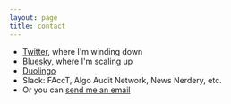 ```yaml
---
layout: page
title: contact
---
```


* [Twitter](https://twitter.com/sarambsimon), where I'm winding down
* [Bluesky](https://bsky.app/profile/sarambsimon.bsky.social), where I'm scaling up
* [Duolingo](https://www.duolingo.com/profile/smbsimon)
* Slack: FAccT, Algo Audit Network, News Nerdery, etc.
* Or you can [send me an email](mailto:smbsimon@gmail.com)
